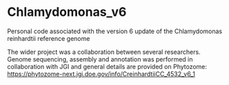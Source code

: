 # Chlamydomonas_v6
Personal code associated with the version 6 update of the Chlamydomonas reinhardtii reference genome

The wider project was a collaboration between several researchers. Genome sequencing, assembly and annotation was performed in collaboration with JGI and general details are provided on Phytozome: https://phytozome-next.jgi.doe.gov/info/CreinhardtiiCC_4532_v6_1

